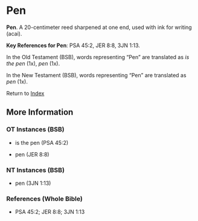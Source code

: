 # Pen
**Pen**. 
A 20-centimeter reed sharpened at one end, used with ink for writing (acai). 


**Key References for Pen**: 
PSA 45:2, JER 8:8, 3JN 1:13. 


In the Old Testament (BSB), words representing “Pen” are translated as 
*is the pen* (1x), *pen* (1x). 


In the New Testament (BSB), words representing “Pen” are translated as 
*pen* (1x). 


Return to [Index](00-Index.md)

## More Information

### OT Instances (BSB)

* is the pen (PSA 45:2)

* pen (JER 8:8)



### NT Instances (BSB)

* pen (3JN 1:13)



### References (Whole Bible)

* PSA 45:2; JER 8:8; 3JN 1:13



